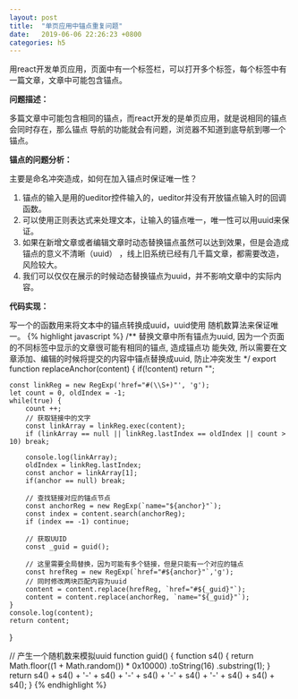 ```yaml
---
layout: post
title:  "单页应用中锚点重复问题"
date:   2019-06-06 22:26:23 +0800
categories: h5
---
```

用react开发单页应用，页面中有一个标签栏，可以打开多个标签，每个标签中有一篇文章，文章中可能包含锚点。

**问题描述：**

多篇文章中可能包含相同的锚点，而react开发的是单页应用，就是说相同的锚点会同时存在，那么锚点
导航的功能就会有问题，浏览器不知道到底导航到哪一个锚点。

**锚点的问题分析：**

主要是命名冲突造成，如何在加入锚点时保证唯一性？
1. 锚点的输入是用的ueditor控件输入的，ueditor并没有开放锚点输入时的回调函数。
2. 可以使用正则表达式来处理文本，让输入的锚点唯一，唯一性可以用uuid来保证。
3. 如果在新增文章或者编辑文章时动态替换锚点虽然可以达到效果，但是会造成锚点的意义不清晰（uuid）
，线上旧系统已经有几千篇文章，都需要改造，风险较大。
4. 我们可以仅仅在展示的时候动态替换锚点为uuid，并不影响文章中的实际内容。

**代码实现：**

写一个的函数用来将文本中的锚点转换成uuid，uuid使用	随机数算法来保证唯一。
{% highlight javascript %}
/**
  替换文章中所有锚点为uuid, 因为一个页面的不同标签中显示的文章很可能有相同的锚点, 造成锚点功
  能失效, 所以需要在文章添加、编辑的时候将提交的内容中锚点替换成uuid, 防止冲突发生
*/
export function replaceAnchor(content) {
    if(!content) return "";

    const linkReg = new RegExp('href="#(\\S+)"', 'g');
    let count = 0, oldIndex = -1;
    while(true) {
        count ++;
        // 获取链接中的文字
        const linkArray = linkReg.exec(content);
        if (linkArray == null || linkReg.lastIndex == oldIndex || count > 10) break;
    
        console.log(linkArray);
        oldIndex = linkReg.lastIndex;
        const anchor = linkArray[1];
        if(anchor == null) break;
    
        // 查找链接对应的锚点节点
        const anchorReg = new RegExp(`name="${anchor}"`);
        const index = content.search(anchorReg);
        if (index == -1) continue;
    
        // 获取UUID
        const _guid = guid();
    
        // 这里需要全局替换，因为可能有多个链接，但是只能有一个对应的锚点
        const hrefReg = new RegExp(`href="#${anchor}"`,'g');
        // 同时修改两块匹配内容为uuid
        content = content.replace(hrefReg, `href="#${_guid}"`);
        content = content.replace(anchorReg, `name="${_guid}"`);
    }
    console.log(content);
    return content;
}

// 产生一个随机数来模拟uuid
function guid() {
    function s4() {
        return Math.floor((1 + Math.random()) * 0x10000)
            .toString(16)
            .substring(1);
    }
    return s4() + s4() + '-' + s4() + '-' + s4() + '-' +
        s4() + '-' + s4() + s4() + s4();
}
{% endhighlight %}
